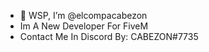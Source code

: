 - 👋 WSP, I’m @elcompacabezon
- Im A New Developer For FiveM
- Contact Me In Discord By: CABEZON#7735


